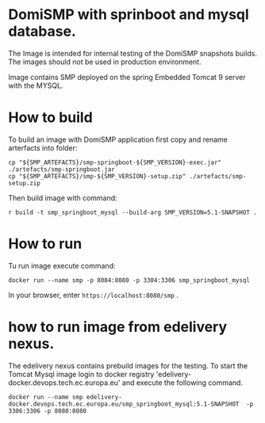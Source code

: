 DomiSMP with sprinboot and mysql database.
================================

The Image is intended for internal testing of the DomiSMP snapshots builds. The images should not
be used in production environment.  

Image contains SMP deployed on the spring Embedded Tomcat 9 server with the MYSQL.

# How to build

To build an image with DomiSMP application first copy and rename arterfacts into folder:

    cp "${SMP_ARTEFACTS}/smp-springboot-${SMP_VERSION}-exec.jar" ./artefacts/smp-springboot.jar
    cp "${SMP_ARTEFACTS}/smp-${SMP_VERSION}-setup.zip" ./artefacts/smp-setup.zip

Then build image with command:

    r build -t smp_springboot_mysql --build-arg SMP_VERSION=5.1-SNAPSHOT .


# How to run

Tu run image execute command:

    docker run --name smp -p 8084:8080 -p 3304:3306 smp_springboot_mysql


In your browser, enter `https://localhost:8080/smp` .



# how to run image from edelivery nexus.

The edelivery nexus contains prebuild images for the testing. To start the Tomcat Mysql image
login to docker registry 'edelivery-docker.devops.tech.ec.europa.eu' and execute the following command. 

    docker run --name smp edelivery-docker.devops.tech.ec.europa.eu/smp_springboot_mysql:5.1-SNAPSHOT  -p 3306:3306 -p 8080:8080
